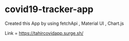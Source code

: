 # covid19-tracker-app
 Created this App by using fetchApi , Material UI , Chart.js
 
 Link = https://tahircovidapp.surge.sh/
